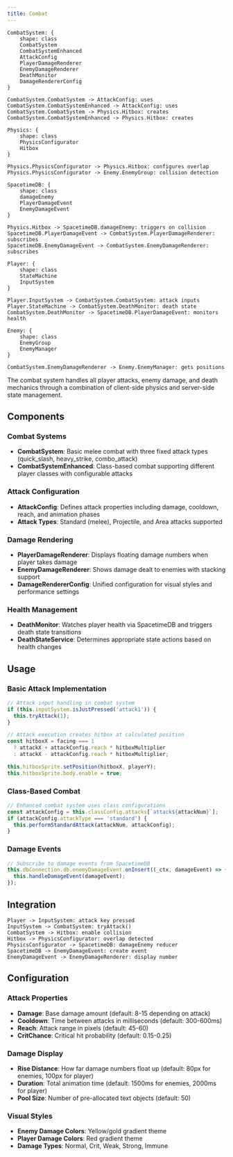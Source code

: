 ```yaml
---
title: Combat
---
```


```d2 layout="elk"
CombatSystem: {
    shape: class
    CombatSystem
    CombatSystemEnhanced
    AttackConfig
    PlayerDamageRenderer
    EnemyDamageRenderer
    DeathMonitor
    DamageRendererConfig
}

CombatSystem.CombatSystem -> AttackConfig: uses
CombatSystem.CombatSystemEnhanced -> AttackConfig: uses
CombatSystem.CombatSystem -> Physics.Hitbox: creates
CombatSystem.CombatSystemEnhanced -> Physics.Hitbox: creates

Physics: {
    shape: class
    PhysicsConfigurator
    Hitbox
}

Physics.PhysicsConfigurator -> Physics.Hitbox: configures overlap
Physics.PhysicsConfigurator -> Enemy.EnemyGroup: collision detection

SpacetimeDB: {
    shape: class
    damageEnemy
    PlayerDamageEvent
    EnemyDamageEvent
}

Physics.Hitbox -> SpacetimeDB.damageEnemy: triggers on collision
SpacetimeDB.PlayerDamageEvent -> CombatSystem.PlayerDamageRenderer: subscribes
SpacetimeDB.EnemyDamageEvent -> CombatSystem.EnemyDamageRenderer: subscribes

Player: {
    shape: class
    StateMachine
    InputSystem
}

Player.InputSystem -> CombatSystem.CombatSystem: attack inputs
Player.StateMachine -> CombatSystem.DeathMonitor: death state
CombatSystem.DeathMonitor -> SpacetimeDB.PlayerDamageEvent: monitors health

Enemy: {
    shape: class
    EnemyGroup
    EnemyManager
}

CombatSystem.EnemyDamageRenderer -> Enemy.EnemyManager: gets positions
```

The combat system handles all player attacks, enemy damage, and death mechanics through a combination of client-side physics and server-side state management.

## Components

### Combat Systems
- **CombatSystem**: Basic melee combat with three fixed attack types (quick_slash, heavy_strike, combo_attack)
- **CombatSystemEnhanced**: Class-based combat supporting different player classes with configurable attacks

### Attack Configuration
- **AttackConfig**: Defines attack properties including damage, cooldown, reach, and animation phases
- **Attack Types**: Standard (melee), Projectile, and Area attacks supported

### Damage Rendering
- **PlayerDamageRenderer**: Displays floating damage numbers when player takes damage
- **EnemyDamageRenderer**: Shows damage dealt to enemies with stacking support
- **DamageRendererConfig**: Unified configuration for visual styles and performance settings

### Health Management
- **DeathMonitor**: Watches player health via SpacetimeDB and triggers death state transitions
- **DeathStateService**: Determines appropriate state actions based on health changes

## Usage

### Basic Attack Implementation
```ts
// Attack input handling in combat system
if (this.inputSystem.isJustPressed('attack1')) {
  this.tryAttack(1);
}

// Attack execution creates hitbox at calculated position
const hitboxX = facing === 1 
  ? attackX + attackConfig.reach * hitboxMultiplier
  : attackX - attackConfig.reach * hitboxMultiplier;

this.hitboxSprite.setPosition(hitboxX, playerY);
this.hitboxSprite.body.enable = true;
```

### Class-Based Combat
```ts
// Enhanced combat system uses class configurations
const attackConfig = this.classConfig.attacks[`attack${attackNum}`];
if (attackConfig.attackType === 'standard') {
  this.performStandardAttack(attackNum, attackConfig);
}
```

### Damage Events
```ts
// Subscribe to damage events from SpacetimeDB
this.dbConnection.db.enemyDamageEvent.onInsert((_ctx, damageEvent) => {
  this.handleDamageEvent(damageEvent);
});
```

## Integration

```d2 layout="elk"
Player -> InputSystem: attack key pressed
InputSystem -> CombatSystem: tryAttack()
CombatSystem -> Hitbox: enable collision
Hitbox -> PhysicsConfigurator: overlap detected
PhysicsConfigurator -> SpacetimeDB: damageEnemy reducer
SpacetimeDB -> EnemyDamageEvent: create event
EnemyDamageEvent -> EnemyDamageRenderer: display number
```

## Configuration

### Attack Properties
- **Damage**: Base damage amount (default: 8-15 depending on attack)
- **Cooldown**: Time between attacks in milliseconds (default: 300-600ms)
- **Reach**: Attack range in pixels (default: 45-60)
- **CritChance**: Critical hit probability (default: 0.15-0.25)

### Damage Display
- **Rise Distance**: How far damage numbers float up (default: 80px for enemies, 100px for player)
- **Duration**: Total animation time (default: 1500ms for enemies, 2000ms for player)
- **Pool Size**: Number of pre-allocated text objects (default: 50)

### Visual Styles
- **Enemy Damage Colors**: Yellow/gold gradient theme
- **Player Damage Colors**: Red gradient theme
- **Damage Types**: Normal, Crit, Weak, Strong, Immune
